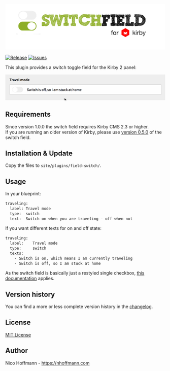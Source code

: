 ![Switch Field for Kirby CMS](docs/assets/logo.png)  

[![Release](https://img.shields.io/github/release/distantnative/switch.svg)](https://github.com/distantnative/switch/releases) [![Issues](https://img.shields.io/github/issues/distantnative/switch.svg)](https://github.com/distantnative/switch/issues)


This plugin provides a switch toggle field for the Kirby 2 panel:  

![switch](docs/assets/example.gif)

## Requirements
Since version 1.0.0 the switch field requires Kirby CMS 2.3 or higher.  
If you are running an older version of Kirby, please use [version 0.5.0](https://github.com/distantnative/switch/releases/tag/v0.5) of the switch field.

## Installation & Update
Copy the files to `site/plugins/field-switch/`.

## Usage
In your blueprint:

```
traveling:
  label: Travel mode
  type:  switch
  text:  Switch on when you are traveling - off when not
```

If you want different texts for on and off state:

```
traveling:
  label:    Travel mode
  type:     switch
  texts: 
    - Switch is on, which means I am currently traveling
    - Switch is off, so I am stuck at home
```

As the switch field is basically just a restyled single checkbox, [this documentation](https://getkirby.com/docs/cheatsheet/panel-fields/checkbox) applies.

## Version history
You can find a more or less complete version history in the [changelog](docs/CHANGELOG.md).

## License
[MIT License](http://www.opensource.org/licenses/mit-license.php)

## Author
Nico Hoffmann - <https://nhoffmann.com>

